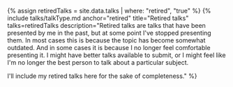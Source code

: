 {% assign retiredTalks = site.data.talks | where: "retired", "true" %}
{% include talks/talkType.md anchor="retired" title="Retired talks" talks=retiredTalks description="Retired talks are talks that have been presented by me in the past, but at some point I've stopped presenting them. In most cases this is because the topic has become somewhat outdated. And in some cases it is because I no longer feel comfortable presenting it. I might have better talks available to submit, or I might feel like I'm no longer the best person to talk about a particular subject. 

I'll include my retired talks here for the sake of completeness." %}
